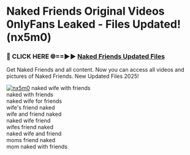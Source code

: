 # Naked Friends Original Videos 0nlyFans Leaked - Files Updated! (nx5m0)

<h3>🔴 CLICK HERE 🌐==►► <a href="https://tinyurl.com/up5wt9bj" rel="nofollow">Naked Friends Updated Files</a></h3>

Get Naked Friends and all content. Now you can access all videos and pictures of Naked Friends. New Updated Files 2025!

[![nx5m0](https://i.imgur.com/ABiUzMV.gif)](https://tinyurl.com/up5wt9bj)
naked wife with friends<br>
naked with friends<br>
naked wife for friends<br>
wife's friend naked<br>
wife and friend naked<br>
naked wife friend<br>
wifes friend naked<br>
naked wife and friend<br>
moms friend naked<br>
mom naked with friends